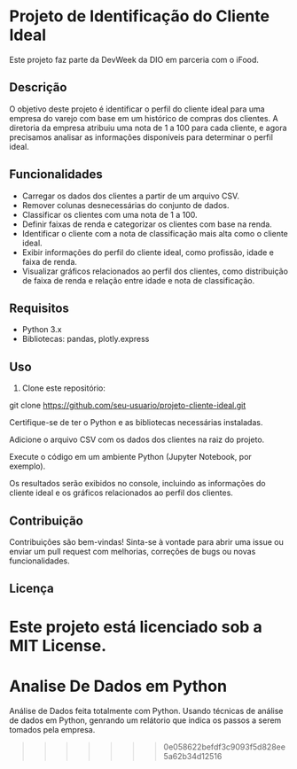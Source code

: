 
# Projeto de Identificação do Cliente Ideal

Este projeto faz parte da DevWeek da DIO em parceria com o iFood.

## Descrição

O objetivo deste projeto é identificar o perfil do cliente ideal para uma empresa do varejo com base em um histórico de compras dos clientes. A diretoria da empresa atribuiu uma nota de 1 a 100 para cada cliente, e agora precisamos analisar as informações disponíveis para determinar o perfil ideal.

## Funcionalidades

- Carregar os dados dos clientes a partir de um arquivo CSV.
- Remover colunas desnecessárias do conjunto de dados.
- Classificar os clientes com uma nota de 1 a 100.
- Definir faixas de renda e categorizar os clientes com base na renda.
- Identificar o cliente com a nota de classificação mais alta como o cliente ideal.
- Exibir informações do perfil do cliente ideal, como profissão, idade e faixa de renda.
- Visualizar gráficos relacionados ao perfil dos clientes, como distribuição de faixa de renda e relação entre idade e nota de classificação.

## Requisitos

- Python 3.x
- Bibliotecas: pandas, plotly.express

## Uso

1. Clone este repositório:


git clone https://github.com/seu-usuario/projeto-cliente-ideal.git

Certifique-se de ter o Python e as bibliotecas necessárias instaladas.

Adicione o arquivo CSV com os dados dos clientes na raiz do projeto.

Execute o código em um ambiente Python (Jupyter Notebook, por exemplo).

Os resultados serão exibidos no console, incluindo as informações do cliente ideal e os gráficos relacionados ao perfil dos clientes.

## Contribuição
Contribuições são bem-vindas! Sinta-se à vontade para abrir uma issue ou enviar um pull request com melhorias, correções de bugs ou novas funcionalidades.

## Licença
Este projeto está licenciado sob a MIT License.
=======
# Analise De Dados em Python

 Análise de Dados feita totalmente com Python.
 Usando técnicas de análise de dados em Python, genrando um relátorio que indica os passos a serem tomados pela empresa.
 
>>>>>>> 0e058622befdf3c9093f5d828ee5a62b34d12516
